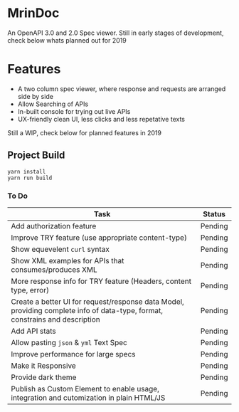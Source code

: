 # MrinDoc
An OpenAPI 3.0 and 2.0 Spec viewer. Still in early stages of development, check below whats planned out for 2019

# Features
- A two column spec viewer, where response and requests are arranged side by side
- Allow Searching of APIs
- In-built console for trying out live APIs 
- UX-friendly clean UI, less clicks and less repetative texts


Still a WIP, check below for planned features in 2019

## Project Build
```
yarn install
yarn run build 
```

### To Do
Task              | Status
---               | ---
Add authorization feature| Pending
Improve TRY feature (use appropriate content-type)   | Pending
Show equevelent ```curl``` syntax | Pending
Show XML examples for APIs that consumes/produces XML | Pending
More response info for TRY feature (Headers, content type, error) | Pending
Create a better UI for request/response data Model, providing complete info of data-type, format, constrains and description | Pending
Add API stats | Pending 
Allow pasting ```json``` & ```yml``` Text Spec | Pending
Improve performance for large specs | Pending
Make it Responsive | Pending
Provide dark theme | Pending 
Publish as Custom Element to enable usage, integration and cutomization in plain HTML/JS  | Pending
